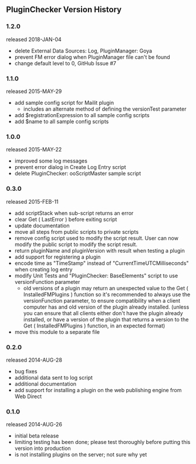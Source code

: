 ## PluginChecker Version History


### 1.2.0

released 2018-JAN-04

  - delete External Data Sources: Log, PluginManager: Goya
  - prevent FM error dialog when PluginManager file can't be found
  - change default level to 0, GitHub Issue #7


### 1.1.0

released 2015-MAY-29

  - add sample config script for Mailit plugin
    - includes an alternate method of defining the versionTest parameter
  - add $registrationExpression to all sample config scripts
  - add $name to all sample config scripts


### 1.0.0

released 2015-MAY-22

  - improved some log messages
  - prevent error dialog in Create Log Entry script
  - delete PluginChecker: ooScriptMaster sample script


### 0.3.0

released 2015-FEB-11

  - add scriptStack when sub-script returns an error
  - clear Get ( LastError ) before exiting script
  - update documentation
  - move all steps from public scripts to private scripts
  - remove config script used to modify the script result. User can now modify the public script to modify the script result.
  - return pluginName and pluginVersion with result when testing a plugin
  - add support for registering a plugin
  - encode time as "TimeStamp" instead of "CurrentTimeUTCMilliseconds" when creating log entry
  - modify Unit Tests and "PluginChecker: BaseElements" script to use versionFunction parameter
    - old versions of a plugin may return an unexpected value to the Get ( InstalledFMPlugins ) function so it's recommended to always use the versionFunction parameter, to ensure compatibility when a client computer has and old version of the plugin already installed. (unless you can ensure that all clients either don't have the plugin already installed, or have a version of the plugin that returns a version to the Get ( InstalledFMPlugins ) function, in an expected format)
  - move this module to a separate file


### 0.2.0

released 2014-AUG-28

  - bug fixes
  - additional data sent to log script
  - additional documentation
  - add support for installing a plugin on the web publishing engine from Web Direct


### 0.1.0

released 2014-AUG-26

  - initial beta release
  - limiting testing has been done; please test thoroughly before putting this version into production
  - is not installing plugins on the server; not sure why yet
